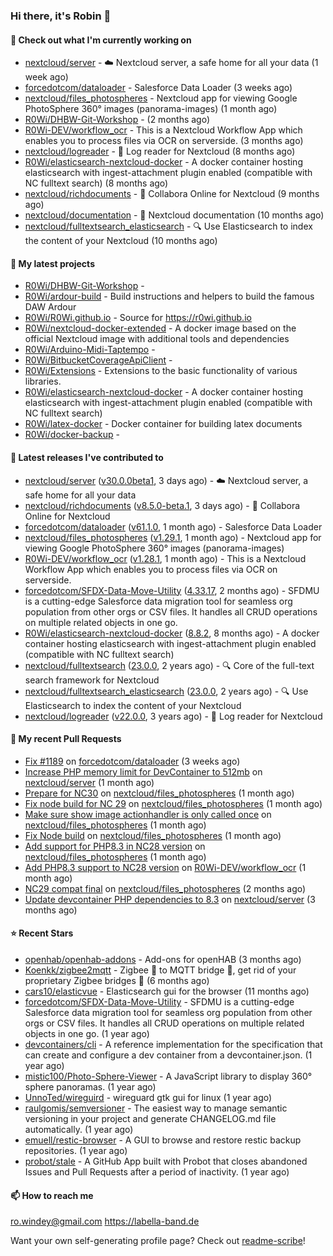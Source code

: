 ### Hi there, it's Robin 👋

#### 👷 Check out what I'm currently working on

- [nextcloud/server](https://github.com/nextcloud/server) - ☁️ Nextcloud server, a safe home for all your data (1 week ago)
- [forcedotcom/dataloader](https://github.com/forcedotcom/dataloader) - Salesforce Data Loader (3 weeks ago)
- [nextcloud/files_photospheres](https://github.com/nextcloud/files_photospheres) - Nextcloud app for viewing Google PhotoSphere 360° images (panorama-images) (1 month ago)
- [R0Wi/DHBW-Git-Workshop](https://github.com/R0Wi/DHBW-Git-Workshop) -  (2 months ago)
- [R0Wi-DEV/workflow_ocr](https://github.com/R0Wi-DEV/workflow_ocr) - This is a Nextcloud Workflow App which enables you to process files via OCR on serverside. (3 months ago)
- [nextcloud/logreader](https://github.com/nextcloud/logreader) - 📜 Log reader for Nextcloud (8 months ago)
- [R0Wi/elasticsearch-nextcloud-docker](https://github.com/R0Wi/elasticsearch-nextcloud-docker) - A docker container hosting elasticsearch with ingest-attachment plugin enabled (compatible with NC fulltext search) (8 months ago)
- [nextcloud/richdocuments](https://github.com/nextcloud/richdocuments) - 📑 Collabora Online for Nextcloud (9 months ago)
- [nextcloud/documentation](https://github.com/nextcloud/documentation) - 📘 Nextcloud documentation (10 months ago)
- [nextcloud/fulltextsearch_elasticsearch](https://github.com/nextcloud/fulltextsearch_elasticsearch) - 🔍 Use Elasticsearch to index the content of your Nextcloud (10 months ago)

#### 🌱 My latest projects

- [R0Wi/DHBW-Git-Workshop](https://github.com/R0Wi/DHBW-Git-Workshop) - 
- [R0Wi/ardour-build](https://github.com/R0Wi/ardour-build) - Build instructions and helpers to build the famous DAW Ardour
- [R0Wi/R0Wi.github.io](https://github.com/R0Wi/R0Wi.github.io) - Source for https://r0wi.github.io
- [R0Wi/nextcloud-docker-extended](https://github.com/R0Wi/nextcloud-docker-extended) - A docker image based on the official Nextcloud image with additional tools and dependencies
- [R0Wi/Arduino-Midi-Taptempo](https://github.com/R0Wi/Arduino-Midi-Taptempo) - 
- [R0Wi/BitbucketCoverageApiClient](https://github.com/R0Wi/BitbucketCoverageApiClient) - 
- [R0Wi/Extensions](https://github.com/R0Wi/Extensions) - Extensions to the basic functionality of various libraries.
- [R0Wi/elasticsearch-nextcloud-docker](https://github.com/R0Wi/elasticsearch-nextcloud-docker) - A docker container hosting elasticsearch with ingest-attachment plugin enabled (compatible with NC fulltext search)
- [R0Wi/latex-docker](https://github.com/R0Wi/latex-docker) - Docker container for building latex documents
- [R0Wi/docker-backup](https://github.com/R0Wi/docker-backup) - 

#### 🔭 Latest releases I've contributed to

- [nextcloud/server](https://github.com/nextcloud/server) ([v30.0.0beta1](https://github.com/nextcloud/server/releases/tag/v30.0.0beta1), 3 days ago) - ☁️ Nextcloud server, a safe home for all your data
- [nextcloud/richdocuments](https://github.com/nextcloud/richdocuments) ([v8.5.0-beta.1](https://github.com/nextcloud/richdocuments/releases/tag/v8.5.0-beta.1), 3 days ago) - 📑 Collabora Online for Nextcloud
- [forcedotcom/dataloader](https://github.com/forcedotcom/dataloader) ([v61.1.0](https://github.com/forcedotcom/dataloader/releases/tag/v61.1.0), 1 month ago) - Salesforce Data Loader
- [nextcloud/files_photospheres](https://github.com/nextcloud/files_photospheres) ([v1.29.1](https://github.com/nextcloud/files_photospheres/releases/tag/v1.29.1), 1 month ago) - Nextcloud app for viewing Google PhotoSphere 360° images (panorama-images)
- [R0Wi-DEV/workflow_ocr](https://github.com/R0Wi-DEV/workflow_ocr) ([v1.28.1](https://github.com/R0Wi-DEV/workflow_ocr/releases/tag/v1.28.1), 1 month ago) - This is a Nextcloud Workflow App which enables you to process files via OCR on serverside.
- [forcedotcom/SFDX-Data-Move-Utility](https://github.com/forcedotcom/SFDX-Data-Move-Utility) ([4.33.17](https://github.com/forcedotcom/SFDX-Data-Move-Utility/releases/tag/4.33.17), 2 months ago) - SFDMU is a cutting-edge Salesforce data migration tool for seamless org population from other orgs or CSV files. It handles all CRUD operations on multiple related objects in one go.
- [R0Wi/elasticsearch-nextcloud-docker](https://github.com/R0Wi/elasticsearch-nextcloud-docker) ([8.8.2](https://github.com/R0Wi/elasticsearch-nextcloud-docker/releases/tag/8.8.2), 8 months ago) - A docker container hosting elasticsearch with ingest-attachment plugin enabled (compatible with NC fulltext search)
- [nextcloud/fulltextsearch](https://github.com/nextcloud/fulltextsearch) ([23.0.0](https://github.com/nextcloud/fulltextsearch/releases/tag/23.0.0), 2 years ago) - 🔍 Core of the full-text search framework for Nextcloud
- [nextcloud/fulltextsearch_elasticsearch](https://github.com/nextcloud/fulltextsearch_elasticsearch) ([23.0.0](https://github.com/nextcloud/fulltextsearch_elasticsearch/releases/tag/23.0.0), 2 years ago) - 🔍 Use Elasticsearch to index the content of your Nextcloud
- [nextcloud/logreader](https://github.com/nextcloud/logreader) ([v22.0.0](https://github.com/nextcloud/logreader/releases/tag/v22.0.0), 3 years ago) - 📜 Log reader for Nextcloud

#### 🔨 My recent Pull Requests

- [Fix #1189](https://github.com/forcedotcom/dataloader/pull/1192) on [forcedotcom/dataloader](https://github.com/forcedotcom/dataloader) (3 weeks ago)
- [Increase PHP memory limit for DevContainer to 512mb](https://github.com/nextcloud/server/pull/46055) on [nextcloud/server](https://github.com/nextcloud/server) (1 month ago)
- [Prepare for NC30](https://github.com/nextcloud/files_photospheres/pull/149) on [nextcloud/files_photospheres](https://github.com/nextcloud/files_photospheres) (1 month ago)
- [Fix node build for NC 29](https://github.com/nextcloud/files_photospheres/pull/148) on [nextcloud/files_photospheres](https://github.com/nextcloud/files_photospheres) (1 month ago)
- [Make sure show image actionhandler is only called once](https://github.com/nextcloud/files_photospheres/pull/146) on [nextcloud/files_photospheres](https://github.com/nextcloud/files_photospheres) (1 month ago)
- [Fix Node build](https://github.com/nextcloud/files_photospheres/pull/145) on [nextcloud/files_photospheres](https://github.com/nextcloud/files_photospheres) (1 month ago)
- [Add support for PHP8.3 in NC28 version](https://github.com/nextcloud/files_photospheres/pull/144) on [nextcloud/files_photospheres](https://github.com/nextcloud/files_photospheres) (1 month ago)
- [Add PHP8.3 support to NC28 version](https://github.com/R0Wi-DEV/workflow_ocr/pull/253) on [R0Wi-DEV/workflow_ocr](https://github.com/R0Wi-DEV/workflow_ocr) (1 month ago)
- [NC29 compat final](https://github.com/nextcloud/files_photospheres/pull/142) on [nextcloud/files_photospheres](https://github.com/nextcloud/files_photospheres) (2 months ago)
- [Update devcontainer PHP dependencies to 8.3](https://github.com/nextcloud/server/pull/45086) on [nextcloud/server](https://github.com/nextcloud/server) (3 months ago)

#### ⭐ Recent Stars

- [openhab/openhab-addons](https://github.com/openhab/openhab-addons) - Add-ons for openHAB (3 months ago)
- [Koenkk/zigbee2mqtt](https://github.com/Koenkk/zigbee2mqtt) - Zigbee 🐝 to MQTT bridge 🌉, get rid of your proprietary Zigbee bridges 🔨 (6 months ago)
- [cars10/elasticvue](https://github.com/cars10/elasticvue) - Elasticsearch gui for the browser (11 months ago)
- [forcedotcom/SFDX-Data-Move-Utility](https://github.com/forcedotcom/SFDX-Data-Move-Utility) - SFDMU is a cutting-edge Salesforce data migration tool for seamless org population from other orgs or CSV files. It handles all CRUD operations on multiple related objects in one go. (1 year ago)
- [devcontainers/cli](https://github.com/devcontainers/cli) - A reference implementation for the specification that can create and configure a dev container from a devcontainer.json. (1 year ago)
- [mistic100/Photo-Sphere-Viewer](https://github.com/mistic100/Photo-Sphere-Viewer) - A JavaScript library to display 360° sphere panoramas. (1 year ago)
- [UnnoTed/wireguird](https://github.com/UnnoTed/wireguird) - wireguard gtk gui for linux (1 year ago)
- [raulgomis/semversioner](https://github.com/raulgomis/semversioner) - The easiest way to manage semantic versioning in your project and generate CHANGELOG.md file automatically. (1 year ago)
- [emuell/restic-browser](https://github.com/emuell/restic-browser) - A GUI to browse and restore restic backup repositories. (1 year ago)
- [probot/stale](https://github.com/probot/stale) - A GitHub App built with Probot that closes abandoned Issues and Pull Requests after a period of inactivity. (1 year ago)

#### 📫 How to reach me
[ro.windey@gmail.com](mailto:ro.windey@gmailcom)
https://labella-band.de

Want your own self-generating profile page? Check out [readme-scribe](https://github.com/muesli/readme-scribe)!